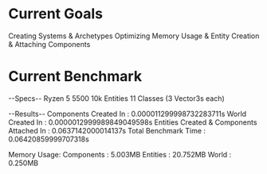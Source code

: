# Current Goals
Creating Systems & Archetypes
Optimizing Memory Usage & Entity Creation & Attaching Components

# Current Benchmark
--Specs--
Ryzen 5 5500
10k Entities
11 Classes (3 Vector3s each)

--Results--
Components Created In : 0.000011299998732283711s
World Created In : 0.0000012999989849049598s
Entities Created & Components Attached In : 0.0637142000014137s
Total Benchmark Time : 0.06420859999707318s

Memory Usage:
  Components : 5.003MB
  Entities : 20.752MB
  World : 0.250MB
